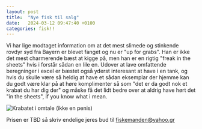 ```yaml
---
layout: post
title:  "Nye fisk til salg"
date:   2024-03-12 09:47:40 +0100
categories: fisk!!
---
```

Vi har lige modtaget information om at det mest slimede og stinkende rovdyr syd fra Bayern er blevet fanget og nu er "up for grabs". Han er ikke det mest charmerende bæst at kigge på, men han er en rigtig "freak in the sheets" hvis i forstår sådan en lile en. Udover at lave omfattende beregninger i excel er bæstet også yderst interesant at have i en tank, og hvis du skulle være så heldig at have et sådan eksemplar der hjemme kan du godt være klar på at høre komplimenter så som "det er da godt nok et krabat du har dig der" og måske få det lidt bedre over at aldrig have hørt det "in the sheets", if you know what i mean.

![Krabatet i omtale (ikke en penis)](//fisk2.jpg)



Prisen er TBD så skriv endelige jeres bud til fiskemanden@yahoo.gr